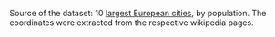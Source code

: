 Source of the dataset: 10 [largest European cities](https://en.wikipedia.org/w/index.php?title=List_of_European_cities_by_population_within_city_limits&oldid=1218933041), by population. The coordinates were extracted from the respective wikipedia pages. 
